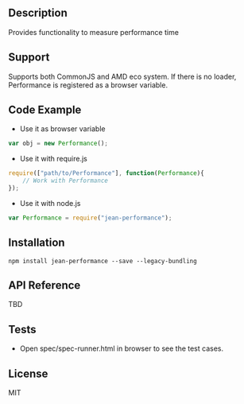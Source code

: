 ## Description

Provides functionality to measure performance time

## Support
Supports both CommonJS and AMD eco system. If there is no loader, Performance is registered as a browser variable.

## Code Example
- Use it as browser variable
```js
var obj = new Performance();
```
- Use it with require.js
```js
require(["path/to/Performance"], function(Performance){
    // Work with Performance
});
```
- Use it with node.js
```js
var Performance = require("jean-performance");
```
## Installation

`npm install jean-performance --save --legacy-bundling`

## API Reference

TBD

## Tests

- Open spec/spec-runner.html in browser to see the test cases.

## License

MIT